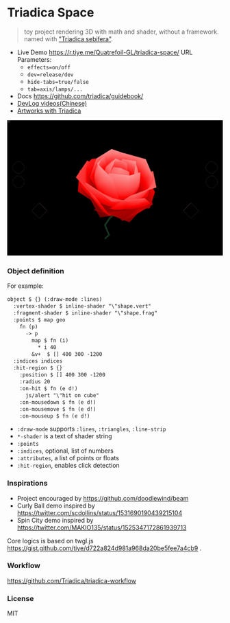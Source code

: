 # Triadica Space

> toy project rendering 3D with math and shader, without a framework. named with ["Triadica sebifera"](./assets/triadica.jpg).

- Live Demo https://r.tiye.me/Quatrefoil-GL/triadica-space/
  URL Parameters:
  - `effects=on/off`
  - `dev=release/dev`
  - `hide-tabs=true/false`
  - `tab=axis/lamps/...`
- Docs https://github.com/triadica/guidebook/
- [DevLog videos(Chinese)](https://space.bilibili.com/14227306/channel/seriesdetail?sid=2606248)
- [Artworks with Triadica](https://www.ixigua.com/home/3166205900759127/video/?keyword=triadica&list_entrance=userdetail)

[![Rose shape](./assets/rose.jpeg)](https://www.ixigua.com/iframe/7128061977837961741?autoplay=0&startTime=25)

### Object definition

For example:

```cirru
object $ {} (:draw-mode :lines)
  :vertex-shader $ inline-shader "\"shape.vert"
  :fragment-shader $ inline-shader "\"shape.frag"
  :points $ map geo
    fn (p)
      -> p
        map $ fn (i)
          * i 40
        &v+  $ [] 400 300 -1200
  :indices indices
  :hit-region $ {}
    :position $ [] 400 300 -1200
    :radius 20
    :on-hit $ fn (e d!)
      js/alert "\"hit on cube"
    :on-mousedown $ fn (e d!)
    :on-mousemove $ fn (e d!)
    :on-mouseup $ fn (e d!)
```

- `:draw-mode` supports `:lines`, `:triangles`, `:line-strip`
- `*-shader` is a text of shader string
- `:points`
- `:indices`, optional, list of numbers
- `:attributes`, a list of points or floats
- `:hit-region`, enables click detection

### Inspirations

- Project encouraged by https://github.com/doodlewind/beam
- Curly Ball demo inspired by https://twitter.com/scdollins/status/1531690190439215104
- Spin City demo inspired by https://twitter.com/MAKIO135/status/1525347172861939713

Core logics is based on twgl.js https://gist.github.com/tiye/d722a824d981a968da20be5fee7a4cb9 .

### Workflow

https://github.com/Triadica/triadica-workflow

### License

MIT
